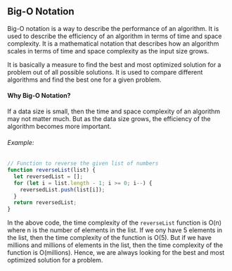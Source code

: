 ## Big-O Notation

Big-O notation is a way to describe the performance of an algorithm. It is used to describe the efficiency of an algorithm in terms of time and space complexity. It is a mathematical notation that describes how an algorithm scales in terms of time and space complexity as the input size grows.

It is basically a measure to find the best and most optimized solution for a problem out of all possible solutions. It is used to compare different algorithms and find the best one for a given problem.

#### Why Big-O Notation?

If a data size is small, then the time and space complexity of an algorithm may not matter much. But as the data size grows, the efficiency of the algorithm becomes more important.

###### Example:

```js
// Function to reverse the given list of numbers
function reverseList(list) {
  let reversedList = [];
  for (let i = list.length - 1; i >= 0; i--) {
    reversedList.push(list[i]);
  }
  return reversedList;
}
```

In the above code, the time complexity of the `reverseList` function is O(n) where n is the number of elements in the list. If we ony have 5 elements in the list, then the time complexity of the function is O(5). But if we have millions and millions of elements in the list, then the time complexity of the function is O(millions). Hence, we are always looking for the best and most optimized solution for a problem.

